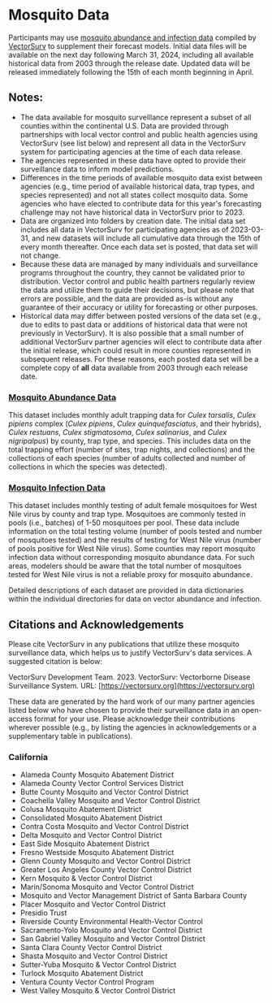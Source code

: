 # Mosquito Data

Participants may use [mosquito abundance and infection data](https://github.com/vectorsurv/ca-wnv-forecasting-challenge) compiled by [VectorSurv](https://vectorsurv.org/) to supplement their forecast models. Initial data files will be available on the next day following March 31, 2024, including all available historical data from 2003 through the release date. Updated data will be released immediately following the 15th of each month beginning in April. 

## Notes:

- The data available for mosquito surveillance represent a subset of all counties within the continental U.S. Data are provided through partnerships with local vector control and public health agencies using VectorSurv (see list below) and represent all data in the VectorSurv system for participating agencies at the time of each data release. 
- The agencies represented in these data have opted to provide their surveillance data to inform model predictions. 
- Differences in the time periods of available mosquito data exist between agencies (e.g., time period of available historical data, trap types, and species represented) and not all states collect mosquito data. Some agencies who have elected to contribute data for this year's forecasting challenge may not have historical data in VectorSurv prior to 2023.
- Data are organized into folders by creation date.  The initial data set includes all data in VectorSurv for participating agencies as of 2023-03-31, and new datasets will include all cumulative data through the 15th of every month thereafter. Once each data set is posted, that data set will not change.
- Because these data are managed by many individuals and surveillance programs throughout the country, they cannot be validated prior to distribution. Vector control and public health partners regularly review the data and utilize them to guide their decisions, but please note that errors are possible, and the data are provided as-is without any guarantee of their accuracy or utility for forecasting or other purposes. 
- Historical data may differ between posted versions of the data set (e.g., due to edits to past data or additions of historical data that were not previously in VectorSurv). It is also possible that a small number of additional VectorSurv partner agencies will elect to contribute data after the initial release, which could result in more counties represented in subsequent releases. For these reasons, each posted data set will be a complete copy of **all** data available from 2003 through each release date.

### [Mosquito Abundance Data](https://github.com/vectorsurv/ca-wnv-forecasting-challenge/abundance)
This dataset includes monthly adult trapping data for *Culex tarsalis*, *Culex pipiens* complex (*Culex pipiens*, *Culex quinquefasciatus*, and their hybrids), *Culex restuans*, *Culex stigmatosoma*, *Culex salinarius*, and *Culex nigripalpus*) by county, trap type, and species. This includes data on the total trapping effort (number of sites, trap nights, and collections) and the collections of each species (number of adults collected and number of collections in which the species was detected).

### [Mosquito Infection Data](https://github.com/vectorsurv/ca-wnv-forecasting-challenge/infection)
This dataset includes monthly testing of adult female mosquitoes for West Nile virus by county and trap type. Mosquitoes are commonly tested in pools (i.e., batches) of 1-50 mosquitoes per pool. These data include information on the total testing volume (number of pools tested and number of mosquitoes tested) and the results of testing for West Nile virus (number of pools positive for West Nile virus). Some counties may report mosquito infection data without corresponding mosquito abundance data. For such areas, modelers should be aware that the total number of mosquitoes tested for West Nile virus is not a reliable proxy for mosquito abundance.

Detailed descriptions of each dataset are provided in data dictionaries within the individual directories for data on vector abundance and infection.

## Citations and Acknowledgements

Please cite VectorSurv in any publications that utilize these mosquito surveillance data, which helps us to justify VectorSurv's data services. A suggested citation is below:

VectorSurv Development Team. 2023. VectorSurv: Vectorborne Disease Surveillance System. URL: [https://vectorsurv.org](https://vectorsurv.org)

These data are generated by the hard work of our many partner agencies listed below who have chosen to provide their surveillance data in an open-access format for your use. Please acknowledge their contributions wherever possible (e.g., by listing the agencies in acknowledgements or a supplementary table in publications).

### California
- Alameda County Mosquito Abatement District
- Alameda County Vector Control Services District
- Butte County Mosquito and Vector Control District
- Coachella Valley Mosquito and Vector Control District
- Colusa Mosquito Abatement District
- Consolidated Mosquito Abatement District
- Contra Costa Mosquito and Vector Control District
- Delta Mosquito and Vector Control District
- East Side Mosquito Abatement District
- Fresno Westside Mosquito Abatement District
- Glenn County Mosquito and Vector Control District
- Greater Los Angeles County Vector Control District
- Kern Mosquito & Vector Control District
- Marin/Sonoma Mosquito and Vector Control District
- Mosquito and Vector Management District of Santa Barbara County
- Placer Mosquito and Vector Control District
- Presidio Trust
- Riverside County Environmental Health-Vector Control
- Sacramento-Yolo Mosquito and Vector Control District
- San Gabriel Valley Mosquito and Vector Control District
- Santa Clara County Vector Control District
- Shasta Mosquito and Vector Control District
- Sutter-Yuba Mosquito & Vector Control District
- Turlock Mosquito Abatement District
- Ventura County Vector Control Program
- West Valley Mosquito & Vector Control District
